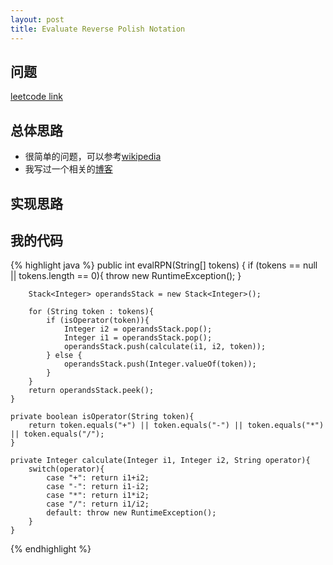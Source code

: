 ```yaml
---
layout: post
title: Evaluate Reverse Polish Notation
---
```


## 问题
[leetcode link](https://leetcode.com/problems/evaluate-reverse-polish-notation/description/)

## 总体思路
- 很简单的问题，可以参考[wikipedia](https://en.wikipedia.org/wiki/Reverse_Polish_notation)
- 我写过一个相关的[博客](https://qiutongs.github.io/computer-science/stack/math-expression)

## 实现思路

## 我的代码

{% highlight java %}
    public int evalRPN(String[] tokens) {
        if (tokens == null || tokens.length == 0){
            throw new RuntimeException();
        }
        
        Stack<Integer> operandsStack = new Stack<Integer>();
        
        for (String token : tokens){
            if (isOperator(token)){
                Integer i2 = operandsStack.pop();
                Integer i1 = operandsStack.pop();
                operandsStack.push(calculate(i1, i2, token));
            } else {
                operandsStack.push(Integer.valueOf(token));
            }
        }
        return operandsStack.peek();
    }
    
    private boolean isOperator(String token){
        return token.equals("+") || token.equals("-") || token.equals("*") || token.equals("/");
    }
    
    private Integer calculate(Integer i1, Integer i2, String operator){
        switch(operator){
            case "+": return i1+i2;
            case "-": return i1-i2;
            case "*": return i1*i2;
            case "/": return i1/i2;
            default: throw new RuntimeException();
        }
    }
{% endhighlight %}